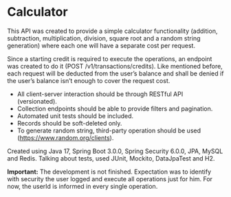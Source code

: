 # Calculator

This API was created to provide a simple calculator functionality (addition, subtraction,
multiplication, division, square root and a random string generation) where each one will
have a separate cost per request.

Since a starting credit is required to execute the operations, an endpoint was created to do it (POST /v1/transactions/credits). Like mentioned before, each request will be deducted from the user’s balance and shall be denied if the user’s balance isn’t enough to cover the request cost.

- All client-server interaction should be through RESTful API (versionated).
- Collection endpoints should be able to provide filters and pagination.
- Automated unit tests should be included.
- Records should be soft-deleted only.
- To generate random string, third-party operation should be used (https://www.random.org/clients).

Created using Java 17, Spring Boot 3.0.0, Spring Security 6.0.0, JPA, MySQL and Redis. Talking about tests, used JUnit, Mockito, DataJpaTest and H2.

**Important:** The development is not finished. Expectation was to identify with security the user logged and execute all operations just for him. For now, the userId is informed in every single operation.
